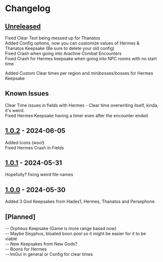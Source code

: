 # Changelog

## [Unreleased]
Fixed Clear Text being messed up for Thanatos <br>
Added Config options, now you can customize values of Hermes & Thanatos Keepsake (Be sure to delete your old config) <br>
Fixed Crash when going into Arachne Combat Encounters <br>
Fixed Crash for Hermes keepsake when going into NPC rooms with no start time <br> 

Added Custom Clear times per region and minibosses/bosses for Hermes Keepsake <br>

## Known Issues
Clear Time issues in fields with Hermes - Clear time overwriting itself, kinda, it's weird. <br>
Fixed Hermes Keepsake having a timer even after the encounter ended

## [1.0.2] - 2024-06-05

Added Icons (woo!) <br>
Fixed Hermes Crash in Fields

## [1.0.1] - 2024-05-31

Hopefully? fixing weird file names

## [1.0.0] - 2024-05-30

Added 3 God Keepsakes from Hades1, Hermes, Thanatos and Persephone

## [Planned]

\-- Orpheus Keepsake (Game is more range based now) <br>
\-- Maybe Sisyphus, bloated boon pool so it might be easier for it to be viable <br>
\-- New Keepsakes from New Gods? <br>
-- Boons for Hermes <br>
-- ImGui in general or Config for clear times 

[unreleased]: https://github.com/zanncdwbl/zannc-KeepsakePort/compare/1.0.2...HEAD
[1.0.2]: https://github.com/zanncdwbl/zannc-KeepsakePort/compare/1.0.1...1.0.2
[1.0.1]: https://github.com/zanncdwbl/zannc-KeepsakePort/compare/1.0.0...1.0.1
[1.0.0]: https://github.com/zanncdwbl/zannc-KeepsakePort/compare/47ff815ce35f32d72c7f6ad86bbc90547c5aea28...1.0.0
